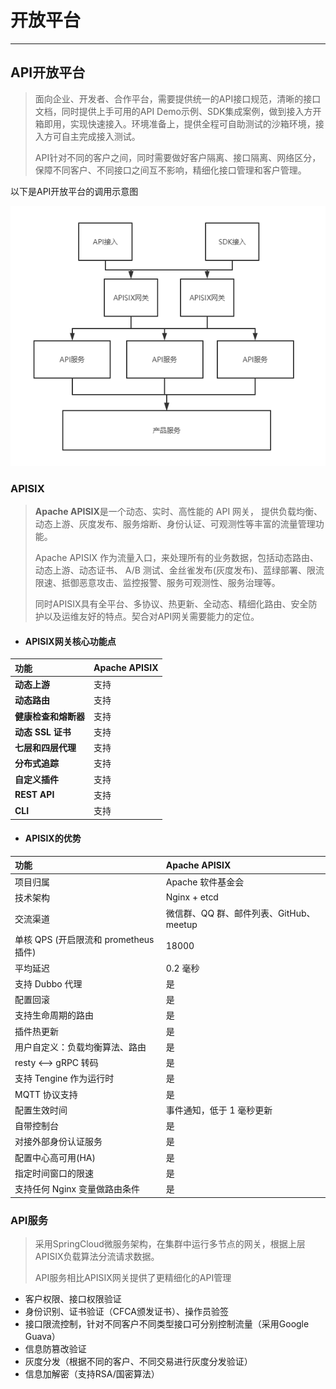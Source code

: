 # 开放平台

---

## API开放平台

> 面向企业、开发者、合作平台，需要提供统一的API接口规范，清晰的接口文档，同时提供上手可用的API Demo示例、SDK集成案例，做到接入方开箱即用，实现快速接入。环境准备上，提供全程可自助测试的沙箱环境，接入方可自主完成接入测试。
>
> API针对不同的客户之间，同时需要做好客户隔离、接口隔离、网络区分，保障不同客户、不同接口之间互不影响，精细化接口管理和客户管理。

以下是API开放平台的调用示意图

![](/assets/API调用示例.png)

### APISIX

> **Apache APISIX**是一个动态、实时、高性能的 API 网关， 提供负载均衡、动态上游、灰度发布、服务熔断、身份认证、可观测性等丰富的流量管理功能。
>
> Apache APISIX 作为流量入口，来处理所有的业务数据，包括动态路由、动态上游、动态证书、 A/B 测试、金丝雀发布\(灰度发布\)、蓝绿部署、限流限速、抵御恶意攻击、监控报警、服务可观测性、服务治理等。
>
> 同时APISIX具有全平台、多协议、热更新、全动态、精细化路由、安全防护以及运维友好的特点。契合对API网关需要能力的定位。

* #### APISIX网关核心功能点

| **功能** | **Apache APISIX** |
| :--- | :--- |
| **动态上游** | 支持 |
| **动态路由** | 支持 |
| **健康检查和熔断器** | 支持 |
| **动态 SSL 证书** | 支持 |
| **七层和四层代理** | 支持 |
| **分布式追踪** | 支持 |
| **自定义插件** | 支持 |
| **REST API** | 支持 |
| **CLI** | 支持 |

* #### **APISIX的优势**

| **功能** | **Apache APISIX** |
| :--- | :--- |
| 项目归属 | Apache 软件基金会 |
| 技术架构 | Nginx + etcd |
| 交流渠道 | 微信群、QQ 群、邮件列表、GitHub、meetup |
| 单核 QPS \(开启限流和 prometheus 插件\) | 18000 |
| 平均延迟 | 0.2 毫秒 |
| 支持 Dubbo 代理 | 是 |
| 配置回滚 | 是 |
| 支持生命周期的路由 | 是 |
| 插件热更新 | 是 |
| 用户自定义：负载均衡算法、路由 | 是 |
| resty &lt;--&gt; gRPC 转码 | 是 |
| 支持 Tengine 作为运行时 | 是 |
| MQTT 协议支持 | 是 |
| 配置生效时间 | 事件通知，低于 1 毫秒更新 |
| 自带控制台 | 是 |
| 对接外部身份认证服务 | 是 |
| 配置中心高可用\(HA\) | 是 |
| 指定时间窗口的限速 | 是 |
| 支持任何 Nginx 变量做路由条件 | 是 |

### API服务

> 采用SpringCloud微服务架构，在集群中运行多节点的网关，根据上层APISIX负载算法分流请求数据。
>
> API服务相比APISIX网关提供了更精细化的API管理

* 客户权限、接口权限验证
* 身份识别、证书验证（CFCA颁发证书）、操作员验签
* 接口限流控制，针对不同客户不同类型接口可分别控制流量（采用Google Guava）
* 信息防篡改验证
* 灰度分发（根据不同的客户、不同交易进行灰度分发验证）
* 信息加解密（支持RSA/国密算法）



